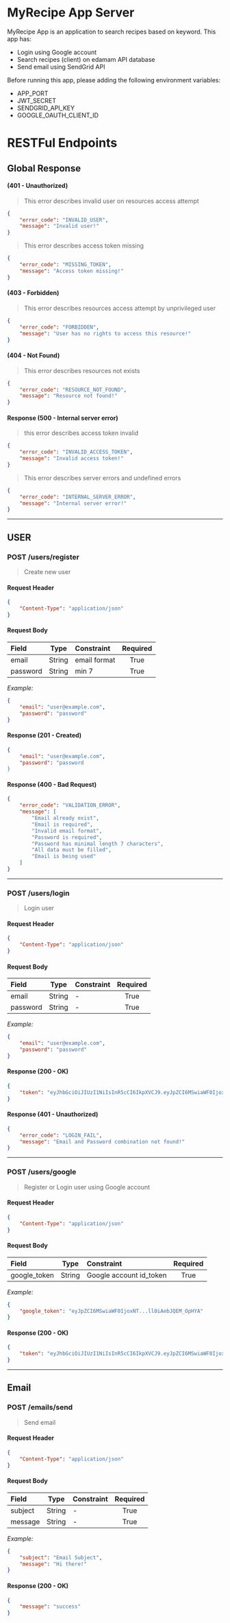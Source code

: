 # MyRecipe App Server

MyRecipe App is an application to search recipes based on keyword. This app has:

-   Login using Google account
-   Search recipes (client) on edamam API database
-   Send email using SendGrid API

Before running this app, please adding the following environment variables:

-   APP_PORT
-   JWT_SECRET
-   SENDGRID_API_KEY
-   GOOGLE_OAUTH_CLIENT_ID

# RESTFul Endpoints

## Global Response

#### (401 - Unauthorized)

> This error describes invalid user on resources access attempt

```json
{
    "error_code": "INVALID_USER",
    "message": "Invalid user!"
}
```

> This error describes access token missing

```json
{
    "error_code": "MISSING_TOKEN",
    "message": "Access token missing!"
}
```

#### (403 - Forbidden)

> This error describes resources access attempt by unprivileged user

```json
{
    "error_code": "FORBIDDEN",
    "message": "User has no rights to access this resource!"
}
```

#### (404 - Not Found)

> This error describes resources not exists

```json
{
    "error_code": "RESOURCE_NOT_FOUND",
    "message": "Resource not found!"
}
```

#### Response (500 - Internal server error)

> this error describes access token invalid

```json
{
    "error_code": "INVALID_ACCESS_TOKEN",
    "message": "Invalid access token!"
}
```

> This error describes server errors and undefined errors

```json
{
    "error_code": "INTERNAL_SERVER_ERROR",
    "message": "Internal server error!"
}
```

---

## USER

### POST /users/register

> Create new user

#### Request Header

```json
{
    "Content-Type": "application/json"
}
```

#### Request Body

| Field    |  Type  | Constraint   | Required |
| :------- | :----: | :----------- | :------: |
| email    | String | email format |   True   |
| password | String | min 7        |   True   |

_Example:_

```json
{
    "email": "user@example.com",
    "password": "password"
}
```

#### Response (201 - Created)

```json
{
    "email": "user@example.com",
    "password": "password
}
```

#### Response (400 - Bad Request)

```json
{
    "error_code": "VALIDATION_ERROR",
    "message": [
        "Email already exist",
        "Email is required",
        "Invalid email format",
        "Password is required",
        "Password has minimal length 7 characters",
        "All data must be filled",
        "Email is being used"
    ]
}
```

---

### POST /users/login

> Login user

#### Request Header

```json
{
    "Content-Type": "application/json"
}
```

#### Request Body

| Field    |  Type  | Constraint | Required |
| :------- | :----: | :--------- | :------: |
| email    | String | -          |   True   |
| password | String | -          |   True   |

_Example:_

```json
{
    "email": "user@example.com",
    "password": "password"
}
```

#### Response (200 - OK)

```json
{
    "token": "eyJhbGciOiJIUzI1NiIsInR5cCI6IkpXVCJ9.eyJpZCI6MSwiaWF0IjoxNTkxNzE2MDQ1fQ.Qxvchgcala47BVY0oCUUQ7XWO4ll0iAebJQEM_OpHYA"
}
```

#### Response (401 - Unauthorized)

```json
{
    "error_code": "LOGIN_FAIL",
    "message": "Email and Password combination not found!"
}
```

---

### POST /users/google

> Register or Login user using Google account

#### Request Header

```json
{
    "Content-Type": "application/json"
}
```

#### Request Body

| Field        |  Type  | Constraint              | Required |
| :----------- | :----: | :---------------------- | :------: |
| google_token | String | Google account id_token |   True   |

_Example:_

```json
{
    "google_token": "eyJpZCI6MSwiaWF0IjoxNT...ll0iAebJQEM_OpHYA"
}
```

#### Response (200 - OK)

```json
{
    "token": "eyJhbGciOiJIUzI1NiIsInR5cCI6IkpXVCJ9.eyJpZCI6MSwiaWF0IjoxNTkxNzE2MDQ1fQ.Qxvchgcala47BVY0oCUUQ7XWO4ll0iAebJQEM_OpHYA"
}
```

---

## Email

### POST /emails/send

> Send email

#### Request Header

```json
{
    "Content-Type": "application/json"
}
```

#### Request Body

| Field   |  Type  | Constraint   | Required |
| :------ | :----: | :----------- | :------: |
| subject | String | -            |   True   |
| message | String | -            |   True   |

_Example:_

```json
{
    "subject": "Email Subject",
    "message": "Hi there!"
}
```

#### Response (200 - OK)

```json
{
    "message": "success"
}
```
